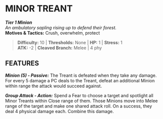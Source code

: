 # MINOR TREANT

***Tier 1 Minion***  
*An ambulatory sapling rising up to defend their forest.*  
**Motives & Tactics:** Crush, overwhelm, protect

> **Difficulty:** 10 | **Thresholds:** None | **HP:** 1 | **Stress:** 1  
> **ATK:** -2 | **Cleaved Branch:** Melee | 4 phy  

## FEATURES

***Minion (5) - Passive:*** The Treant is defeated when they take any damage. For every 5 damage a PC deals to the Treant, defeat an additional Minion within range the attack would succeed against.

***Group Attack - Action:*** Spend a Fear to choose a target and spotlight all Minor Treants within Close range of them. Those Minions move into Melee range of the target and make one shared attack roll. On a success, they deal 4 physical damage each. Combine this damage.
